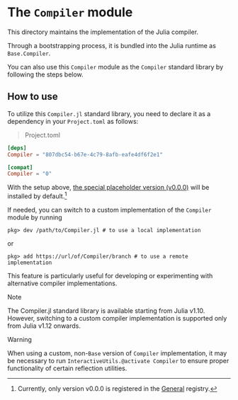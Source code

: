 # The `Compiler` module

This directory maintains the implementation of the Julia compiler.

Through a bootstrapping process, it is bundled into the Julia runtime as `Base.Compiler`.

You can also use this `Compiler` module as the `Compiler` standard library by following the steps below.

## How to use

To utilize this `Compiler.jl` standard library, you need to declare it as a dependency in
your `Project.toml` as follows:
> Project.toml
```toml
[deps]
Compiler = "807dbc54-b67e-4c79-8afb-eafe4df6f2e1"

[compat]
Compiler = "0"
```

With the setup above, [the special placeholder version (v0.0.0)](https://github.com/JuliaLang/BaseCompiler.jl)
will be installed by default.[^1]

[^1]: Currently, only version v0.0.0 is registered in the [General](https://github.com/JuliaRegistries/General) registry.

If needed, you can switch to a custom implementation of the `Compiler` module by running
```julia-repl
pkg> dev /path/to/Compiler.jl # to use a local implementation
```
or
```julia-repl
pkg> add https://url/of/Compiler/branch # to use a remote implementation
```
This feature is particularly useful for developing or experimenting with alternative compiler implementations.

> [!note]
> The Compiler.jl standard library is available starting from Julia v1.10.
> However, switching to a custom compiler implementation is supported only from
> Julia v1.12 onwards.

> [!warning]
> When using a custom, non-`Base` version of `Compiler` implementation, it may be necessary
> to run `InteractiveUtils.@activate Compiler` to ensure proper functionality of certain
> reflection utilities.
